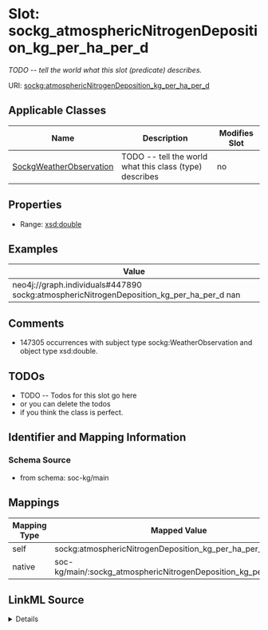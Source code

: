 

# Slot: sockg_atmosphericNitrogenDeposition_kg_per_ha_per_d


_TODO -- tell the world what this slot (predicate) describes._





URI: [sockg:atmosphericNitrogenDeposition_kg_per_ha_per_d](http://www.semanticweb.org/sockg/ontologies/2024/0/soil-carbon-ontology/atmosphericNitrogenDeposition_kg_per_ha_per_d)



<!-- no inheritance hierarchy -->





## Applicable Classes

| Name | Description | Modifies Slot |
| --- | --- | --- |
| [SockgWeatherObservation](../classes/SockgWeatherObservation.md) | TODO -- tell the world what this class (type) describes |  no  |







## Properties

* Range: [xsd:double](http://www.w3.org/2001/XMLSchema#double)






## Examples

| Value |
| --- |
| neo4j://graph.individuals#447890 sockg:atmosphericNitrogenDeposition_kg_per_ha_per_d nan |

## Comments

* 147305 occurrences with subject type sockg:WeatherObservation and object type xsd:double.

## TODOs

* TODO -- Todos for this slot go here
* or you can delete the todos
* if you think the class is perfect.

## Identifier and Mapping Information







### Schema Source


* from schema: soc-kg/main




## Mappings

| Mapping Type | Mapped Value |
| ---  | ---  |
| self | sockg:atmosphericNitrogenDeposition_kg_per_ha_per_d |
| native | soc-kg/main/:sockg_atmosphericNitrogenDeposition_kg_per_ha_per_d |




## LinkML Source

<details>
```yaml
name: sockg_atmosphericNitrogenDeposition_kg_per_ha_per_d
description: TODO -- tell the world what this slot (predicate) describes.
todos:
- TODO -- Todos for this slot go here
- or you can delete the todos
- if you think the class is perfect.
comments:
- 147305 occurrences with subject type sockg:WeatherObservation and object type xsd:double.
examples:
- value: neo4j://graph.individuals#447890 sockg:atmosphericNitrogenDeposition_kg_per_ha_per_d
    nan
from_schema: soc-kg/main
rank: 1000
slot_uri: sockg:atmosphericNitrogenDeposition_kg_per_ha_per_d
alias: sockg_atmosphericNitrogenDeposition_kg_per_ha_per_d
domain_of:
- sockg_WeatherObservation
range: double

```
</details>